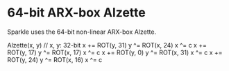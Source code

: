 # 64-bit ARX-box Alzette

Sparkle uses the 64-bit non-linear ARX-box Alzette.

Alzette(x, y) // x, y: 32-bit
x += ROT(y, 31)
y ^= ROT(x, 24)
x ^= c
x += ROT(y, 17)
y ^= ROT(x, 17)
x ^= c
x += ROT(y, 0)
y ^= ROT(x, 31)
x ^= c
x += ROT(y, 24)
y ^= ROT(x, 16)
x ^= c

